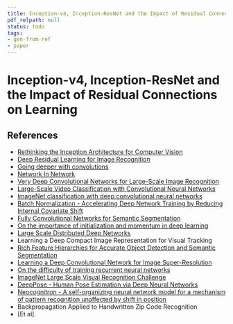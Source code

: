 ```yaml
---
title: Inception-v4, Inception-ResNet and the Impact of Residual Connections on Learning
pdf_relpath: null
status: todo
tags:
- gen-from-ref
- paper
---
```


# Inception-v4, Inception-ResNet and the Impact of Residual Connections on Learning

## References

- [Rethinking the Inception Architecture for Computer Vision](./rethinking-the-inception-architecture-for-computer-vision.md)
- [Deep Residual Learning for Image Recognition](./deep-residual-learning-for-image-recognition.md)
- [Going deeper with convolutions](./going-deeper-with-convolutions.md)
- [Network In Network](./network-in-network.md)
- [Very Deep Convolutional Networks for Large-Scale Image Recognition](./very-deep-convolutional-networks-for-large-scale-image-recognition.md)
- [Large-Scale Video Classification with Convolutional Neural Networks](./large-scale-video-classification-with-convolutional-neural-networks.md)
- [ImageNet classification with deep convolutional neural networks](./imagenet-classification-with-deep-convolutional-neural-networks.md)
- [Batch Normalization - Accelerating Deep Network Training by Reducing Internal Covariate Shift](./batch-normalization-accelerating-deep-network-training-by-reducing-internal-covariate-shift.md)
- [Fully Convolutional Networks for Semantic Segmentation](./fully-convolutional-networks-for-semantic-segmentation.md)
- [On the importance of initialization and momentum in deep learning](./on-the-importance-of-initialization-and-momentum-in-deep-learning.md)
- [Large Scale Distributed Deep Networks](./large-scale-distributed-deep-networks.md)
- Learning a Deep Compact Image Representation for Visual Tracking
- [Rich Feature Hierarchies for Accurate Object Detection and Semantic Segmentation](./rich-feature-hierarchies-for-accurate-object-detection-and-semantic-segmentation.md)
- [Learning a Deep Convolutional Network for Image Super-Resolution](./learning-a-deep-convolutional-network-for-image-super-resolution.md)
- [On the difficulty of training recurrent neural networks](./on-the-difficulty-of-training-recurrent-neural-networks.md)
- [ImageNet Large Scale Visual Recognition Challenge](./imagenet-large-scale-visual-recognition-challenge.md)
- [DeepPose - Human Pose Estimation via Deep Neural Networks](./deeppose-human-pose-estimation-via-deep-neural-networks.md)
- [Neocognitron - A self-organizing neural network model for a mechanism of pattern recognition unaffected by shift in position](./neocognitron-a-self-organizing-neural-network-model-for-a-mechanism-of-pattern-recognition-unaffected-by-shift-in-position.md)
- Backpropagation Applied to Handwritten Zip Code Recognition
- [Et al].
